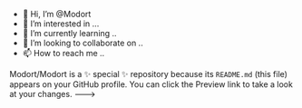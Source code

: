 - 👋 Hi, I’m @Modort
- 👀 I’m interested in ...
- 🌱 I’m currently learning ..
- 💞️ I’m looking to collaborate on ..
- 📫 How to reach me ..


Modort/Modort is a ✨ special ✨ repository because its `README.md` (this file) appears on your GitHub profile.
You can click the Preview link to take a look at your changes.
--->
